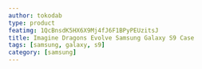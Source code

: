 ```yaml
---
author: tokodab
type: product
featimg: 1QcBnsdK5HX6X9Mj4fJ6F1BPyPEUzitsJ
title: Imagine Dragons Evolve Samsung Galaxy S9 Case
tags: [samsung, galaxy, s9]
category: [samsung]
---
```

